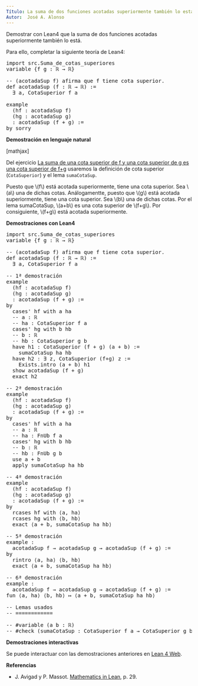 ```yaml
---
Título: La suma de dos funciones acotadas superiormente también lo está
Autor:  José A. Alonso
---
```


Demostrar con Lean4 que la suma de dos funciones acotadas superiormente también lo está.

Para ello, completar la siguiente teoría de Lean4:

<pre lang="lean">
import src.Suma_de_cotas_superiores
variable {f g : ℝ → ℝ}

-- (acotadaSup f) afirma que f tiene cota superior.
def acotadaSup (f : ℝ → ℝ) :=
  ∃ a, CotaSuperior f a

example
  (hf : acotadaSup f)
  (hg : acotadaSup g)
  : acotadaSup (f + g) :=
by sorry
</pre>
<!--more-->

<b>Demostración en lenguaje natural</b>

[mathjax]

Del ejercicio [La suma de una cota superior de f y una cota superior de g es una cota superior de f+g](https://bit.ly/3QauluK) usaremos la definición de cota superior (`CotaSuperior`) y el lema `sumaCotaSup`.

Puesto que \\(f\\) está acotada superiormente, tiene una cota superior. Sea \\(a\\) una de dichas cotas. Análogamentte, puesto que \\(g\\) está acotada superiormente, tiene una cota superior. Sea \\(b\\) una de dichas cotas. Por el lema sumaCotaSup, \\(a+b\\) es una cota superior de \\(f+g\\). Por consiguiente, \\(f+g\\) está acotada superiormente.

<b>Demostraciones con Lean4</b>

<pre lang="lean">
import src.Suma_de_cotas_superiores
variable {f g : ℝ → ℝ}

-- (acotadaSup f) afirma que f tiene cota superior.
def acotadaSup (f : ℝ → ℝ) :=
  ∃ a, CotaSuperior f a

-- 1ª demostración
example
  (hf : acotadaSup f)
  (hg : acotadaSup g)
  : acotadaSup (f + g) :=
by
  cases' hf with a ha
  -- a : ℝ
  -- ha : CotaSuperior f a
  cases' hg with b hb
  -- b : ℝ
  -- hb : CotaSuperior g b
  have h1 : CotaSuperior (f + g) (a + b) :=
    sumaCotaSup ha hb
  have h2 : ∃ z, CotaSuperior (f+g) z :=
    Exists.intro (a + b) h1
  show acotadaSup (f + g)
  exact h2

-- 2ª demostración
example
  (hf : acotadaSup f)
  (hg : acotadaSup g)
  : acotadaSup (f + g) :=
by
  cases' hf with a ha
  -- a : ℝ
  -- ha : FnUb f a
  cases' hg with b hb
  -- b : ℝ
  -- hb : FnUb g b
  use a + b
  apply sumaCotaSup ha hb

-- 4ª demostración
example
  (hf : acotadaSup f)
  (hg : acotadaSup g)
  : acotadaSup (f + g) :=
by
  rcases hf with ⟨a, ha⟩
  rcases hg with ⟨b, hb⟩
  exact ⟨a + b, sumaCotaSup ha hb⟩

-- 5ª demostración
example :
  acotadaSup f → acotadaSup g → acotadaSup (f + g) :=
by
  rintro ⟨a, ha⟩ ⟨b, hb⟩
  exact ⟨a + b, sumaCotaSup ha hb⟩

-- 6ª demostración
example :
  acotadaSup f → acotadaSup g → acotadaSup (f + g) :=
fun ⟨a, ha⟩ ⟨b, hb⟩ ↦ ⟨a + b, sumaCotaSup ha hb⟩

-- Lemas usados
-- ============

-- #variable (a b : ℝ)
-- #check (sumaCotaSup : CotaSuperior f a → CotaSuperior g b → CotaSuperior (f + g) (a + b))
</pre>

<b>Demostraciones interactivas</b>

Se puede interactuar con las demostraciones anteriores en <a href="https://live.lean-lang.org/#url=https://raw.githubusercontent.com/jaalonso/Calculemus2/main/src/Suma_de_funciones_acotadas_superiormente.lean" rel="noopener noreferrer" target="_blank">Lean 4 Web</a>.

<b>Referencias</b>

<ul>
<li> J. Avigad y P. Massot. <a href="https://bit.ly/3U4UjBk">Mathematics in Lean</a>, p. 29.</li>
</ul>

